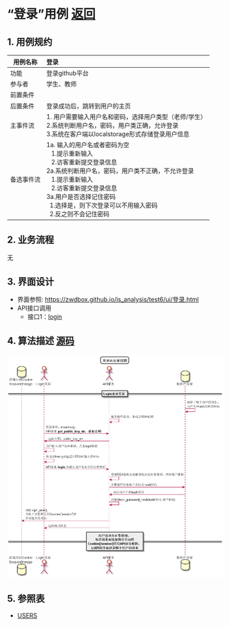 
# “登录”用例 [返回](../README.md)

## 1. 用例规约

|用例名称|登录|
|-------|:-------------|
|功能|登录github平台|
|参与者|学生、教师|
|前置条件| |
|后置条件|登录成功后，跳转到用户的主页|
|主事件流| 1. 用户需要输入用户名和密码，选择用户类型（老师/学生）<br/>2.系统判断用户名，密码，用户类正确，允许登录<br/>3.系统在客户端以localstorage形式存储登录用户信息|
|备选事件流|1a. 输入的用户名或者密码为空 <br/>&nbsp;&nbsp; 1.提示重新输入 <br/> &nbsp;&nbsp; 2.访客重新提交登录信息 <br/>2a.系统判断用户名，密码，用户类不正确，不允许登录 <br/>&nbsp;&nbsp; 1.提示重新输入 <br/> &nbsp;&nbsp; 2.访客重新提交登录信息<br/> 3a.用户是否选择记住密码 <br/>&nbsp;&nbsp;1.选择是，则下次登录可以不用输入密码<br/>&nbsp;&nbsp;2.反之则不会记住密码|

## 2. 业务流程
无

## 3. 界面设计
- 界面参照: https://zwdbox.github.io/is_analysis/test6/ui/登录.html
- API接口调用
    - 接口1：[login](../接口/login.md)

## 4. 算法描述 [源码](../src/登录认证流程图.puml)
![登录认证流程图](../登录认证流程图.png)
    
## 5. 参照表

- [USERS](../数据库设计.md/#USERS)
